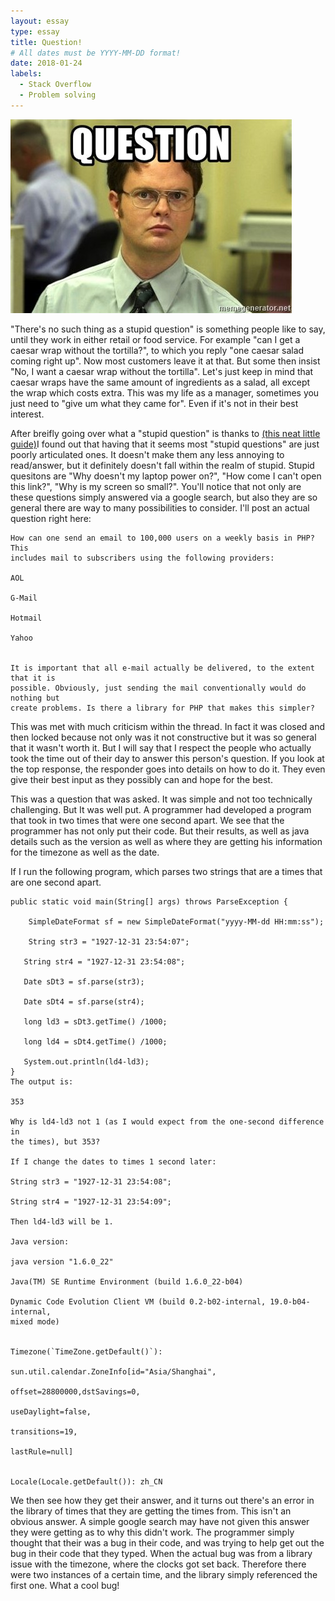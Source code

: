 ```yaml
---
layout: essay
type: essay
title: Question!
# All dates must be YYYY-MM-DD format!
date: 2018-01-24
labels:
  - Stack Overflow
  - Problem solving
---
```

<img class="ui medium centered rounded image" src="../images/question.png">

"There's no such thing as a stupid question" is something people like to say, until they work in either retail or food service.
For example "can I get a caesar wrap without the tortilla?", to which you reply "one caesar salad coming right up". Now most customers leave
it at that. But some then insist "No, I want a caesar wrap without the tortilla". Let's just keep in mind that caesar wraps have the same 
amount of ingredients as a salad, all except the wrap which costs extra. This was my life as a manager, sometimes you just need to "give
um what they came for". Even if it's not in their best interest.

After breifly going over what a "stupid question" is thanks to <a href="http://www.catb.org/esr/faqs/smart-questions.html"> (this neat little guide)</a>I found out that having that it seems most "stupid questions" are just poorly articulated ones. It doesn't make them any less annoying to read/answer, but it definitely doesn't fall within the realm of stupid. Stupid quesitons are "Why doesn't my laptop power on?", "How come I can't open this link?", "Why is my screen so small?". You'll notice that not only are these questions simply answered via a google search, but also they are so general there are way to many possibilities to consider. I'll post an actual question right here:
```
How can one send an email to 100,000 users on a weekly basis in PHP? This 
includes mail to subscribers using the following providers:

AOL

G-Mail

Hotmail

Yahoo


It is important that all e-mail actually be delivered, to the extent that it is
possible. Obviously, just sending the mail conventionally would do nothing but 
create problems. Is there a library for PHP that makes this simpler? 
```
This was met with much criticism within the thread. In fact it was closed and then locked because not only was it not constructive but it was so general that it wasn't worth it. But I will say that I respect the people who actually took the time out of their day to answer this person's question. If you look at the top response, the responder goes into details on how to do it. They even give their best input as they possibly can and hope for the best.

This was a question that was asked. It was simple and not too technically challenging. But It was well put. A programmer had developed a program that took in two times that were one second apart. We see that the programmer has not only put their code. But their results, as well as java details such as the version as well as where they are getting his information for the timezone as well as the date.

If I run the following program, which parses two strings that are a times that are one second apart. 

```
public static void main(String[] args) throws ParseException {

    SimpleDateFormat sf = new SimpleDateFormat("yyyy-MM-dd HH:mm:ss");

    String str3 = "1927-12-31 23:54:07";

   String str4 = "1927-12-31 23:54:08";

   Date sDt3 = sf.parse(str3);

   Date sDt4 = sf.parse(str4);
   
   long ld3 = sDt3.getTime() /1000;
    
   long ld4 = sDt4.getTime() /1000;
    
   System.out.println(ld4-ld3);
}
The output is:

353

Why is ld4-ld3 not 1 (as I would expect from the one-second difference in 
the times), but 353?

If I change the dates to times 1 second later:

String str3 = "1927-12-31 23:54:08";

String str4 = "1927-12-31 23:54:09";

Then ld4-ld3 will be 1.

Java version:

java version "1.6.0_22"

Java(TM) SE Runtime Environment (build 1.6.0_22-b04)

Dynamic Code Evolution Client VM (build 0.2-b02-internal, 19.0-b04-internal,
mixed mode)


Timezone(`TimeZone.getDefault()`):

sun.util.calendar.ZoneInfo[id="Asia/Shanghai",

offset=28800000,dstSavings=0,

useDaylight=false,

transitions=19,

lastRule=null]


Locale(Locale.getDefault()): zh_CN
```


We then see how they get their answer, and it turns out there's an error in the library of times that they are getting the times from. This isn't an obvious answer. A simple google search may have not given this answer they were getting as to why this didn't work. The programmer simply thought that their was a bug in their code, and was trying to help get out the bug in their code that they typed. When the actual bug was from a library issue with the timezone, where the clocks got set back. Therefore there were two instances of a certain time, and the library simply referenced the first one. What a cool bug!

